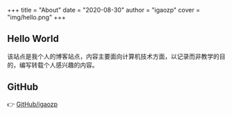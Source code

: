 +++
title = "About"
date = "2020-08-30"
author = "igaozp"
cover = "img/hello.png"
+++

## Hello World

该站点是我个人的博客站点，内容主要面向计算机技术方面，以记录而非教学的目的，编写转载个人感兴趣的内容。

## GitHub

👉 [GitHub/igaozp](https://github.com/igaozp)

